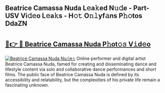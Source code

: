 ## Beatrice Camassa Nuda L𝚎a𝚔ed N𝚞𝚍e - Part-USV Vi𝚍𝚎o L𝚎a𝚔s - H𝚘𝚝 O𝚗𝚕yf𝚊ns P𝚑𝚘tos DdaZN

# <h2><a href="http://kf6nq57.oniu.top/?m=Beatrice+Camassa+Nuda">🔗👉 🔴 Beatrice Camassa Nuda P𝚑ot𝚘𝚜 V𝚒d𝚎o</a></h2>

[![Beatrice Camassa Nuda Nu𝚍e𝚜](https://i.imgur.com/0qMVB7G.gif)](http://kf6nq57.oniu.top/?m=Beatrice+Camassa+Nuda)
Online performer and digital artist Beatrice Camassa Nuda, famed for creating and disseminating dance and lifestyle content via solo and collaborative dance performances and short films. The public face of Beatrice Camassa Nuda is defined by its accessibility and relatability, but the complexities of his private life remain a fascinating unknown.  
